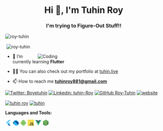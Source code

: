 <h1 align="center">Hi 👋, I'm Tuhin Roy</h1>
<h3 align="center">I'm trying to Figure-Out Stuff!!</h3>

<p align="left"> <img src="https://komarev.com/ghpvc/?username=roy-tuhin&label=Profile%20views&color=0e75b6&style=flat" alt="roy-tuhin" /> </p>

<p>&nbsp;<img align="center" src="https://github-readme-stats.vercel.app/api?username=roy-tuhin&show_icons=true&locale=en"alt="roy-tuhin" /></p>

<img align="right" alt="Coding" width="400" src="https://i.pinimg.com/originals/5b/10/59/5b105975614631b0a17cac280b619530.gif">

- 🌱 I’m currently learning **Flutter**

- 👨‍💻 You can also check out my portfolio at [tuhin.live](tuhin.live)

- 📫 How to reach me **tuhinroy881@gmail.com**



[![Twitter: Boyetuhin](https://img.shields.io/twitter/follow/Boyetuhin?style=social)](https://twitter.com/Boyetuhin)
[![Linkedin: tuhin-Roy](https://img.shields.io/badge/-tuhin-Roy-blue?style=flat-square&logo=Linkedin&logoColor=white&link=https://www.linkedin.com/in/tuhin-roy-b1876b18b/)](https://www.linkedin.com/in/imthepk/)
[![GitHub Roy-Tuhin](https://img.shields.io/github/followers/Roy-Tuhin?label=follow&style=social)](https://github.com/Roy-Tuhin)
[![website](https://img.shields.io/badge/PortfolioWebsite-tuhin.live-2648ff?style=flat-square&logo=google-chrome)](https://tuhin.live/)





<p align="left">

<a href="https://linkedin.com/in/tuhin roy" target="blank"><img align="center" src="https://cdn.jsdelivr.net/npm/simple-icons@3.0.1/icons/linkedin.svg" alt="tuhin roy" height="30" width="40" /></a>
<a href="https://stackoverflow.com/users/tuhin" target="blank"><img align="center" src="https://cdn.jsdelivr.net/npm/simple-icons@3.0.1/icons/stackoverflow.svg" alt="tuhin" height="30" width="40" /></a>
</p>

**Languages and Tools:**  

<code><img height="20" src="https://raw.githubusercontent.com/github/explore/80688e429a7d4ef2fca1e82350fe8e3517d3494d/topics/flutter/flutter.png"></code>
<code><img height="20" src="https://raw.githubusercontent.com/github/explore/80688e429a7d4ef2fca1e82350fe8e3517d3494d/topics/dart/dart.png"></code>
<code><img height="20" src="https://raw.githubusercontent.com/github/explore/80688e429a7d4ef2fca1e82350fe8e3517d3494d/topics/android/android.png"></code>
<code><img height="20" src="https://raw.githubusercontent.com/github/explore/80688e429a7d4ef2fca1e82350fe8e3517d3494d/topics/javascript/javascript.png"></code>
<code><img height="20" src="https://raw.githubusercontent.com/github/explore/80688e429a7d4ef2fca1e82350fe8e3517d3494d/topics/vue/vue.png"></code>
<code><img height="20" src="https://raw.githubusercontent.com/github/explore/80688e429a7d4ef2fca1e82350fe8e3517d3494d/topics/nodejs/nodejs.png"></code> 
